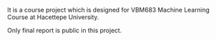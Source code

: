 It is a course project which is designed for VBM683 Machine Learning Course at Hacettepe University.

Only final report is public in this project.
